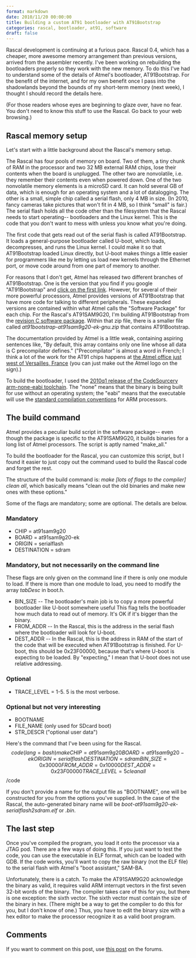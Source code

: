 ```yaml
---
format: markdown
date: 2010/11/20 00:00:00
title: Building a custom AT91 bootloader with AT91Bootstrap
categories: rascal, bootloader, at91, software
draft: false
---
```

Rascal development is continuing at a furious pace. Rascal 0.4, which has a cheaper, more awesome memory arrangement than previous versions, arrived from the assembler recently. I've been working on rebuilding the bootloaders properly so they work with the new memory. To do this I've had to understand some of the details of Atmel's bootloader, AT91Bootstrap. For the benefit of the internet, and for my own benefit once I pass into the shadowlands beyond the bounds of my short-term memory (next week), I thought I should record the details here.

(For those readers whose eyes are beginning to glaze over, have no fear. You don't need to know this stuff to use the Rascal. Go back to your web browsing.)

## Rascal memory setup ##

Let's start with a little background about the Rascal's memory setup.

The Rascal has four pools of memory on board. Two of them, a tiny chunk of RAM in the processor and two 32 MB external RAM chips, lose their contents when the board is unplugged. The other two are nonvolatile, i.e. they remember their contents even when powered down. One of the two nonvolatile memory elements is a microSD card. It can hold several GB of data, which is enough for an operating system and a lot of datalogging. The other is a small, simple chip called a serial flash, only 4 MB in size. (In 2010, fancy cameras take pictures that won't fit in 4 MB, so I think "small" is fair.) The serial flash holds all the code other than the filesystem that the Rascal needs to start operating-- bootloaders and the Linux kernel. This is the code that you don't want to mess with unless you know what you're doing.

The first code that gets read out of the serial flash is called AT91Bootstrap. It loads a general-purpose bootloader called U-boot, which loads, decompresses, and runs the Linux kernel. I could make it so that AT91Bootstrap loaded Linux directly, but U-boot makes things a little easier for programmers like me by letting us load new kernels through the Ethernet port, or move code around from one part of memory to another.

For reasons that I don't get, Atmel has released two different branches of AT91Bootstrap. One is the version that you find if you google "AT91Bootstrap" and [click on the first link][1]. However, for several of their more powerful processors, Atmel provides versions of AT91Bootstrap that have more code for talking to different peripherals. These expanded versions are contained within what Atmel calls the "Software Package" for each chip. For the Rascal's AT91SAM9G20, I'm building AT91Bootstrap from the [revision C software package][2]. Within that zip file, there is a smaller file called _at91bootstrap-at91sam9g20-ek-gnu.zip_ that contains AT91Bootstrap.

The documentation provided by Atmel is a little weak, containing aspiring sentences like, "By default, this array contains only one line whose all data is C precompilator defines." ("Precompilator" is almost a word in French; I think a lot of the work for the AT91 chips happens at [the Atmel office just west of Versailles, France][3] (you can just make out the Atmel logo on the sign).)

To build the bootloader, I used the [2010q1 release of the CodeSourcery arm-none-eabi toolchain][4]. The "none" means that the binary is being built for use without an operating system; the "eabi" means that the executable will use the [standard compilation conventions][5] for ARM processors.

## The build command ##

Atmel provides a peculiar build script in the software package-- even though the package is specific to the AT91SAM9G20, it builds binaries for a long list of Atmel processors. The script is aptly named "make\_all."

To build the bootloader for the Rascal, you can customize this script, but I found it easier to just copy out the command used to build the Rascal code and forget the rest.

The structure of the build command is: *make \[lots of flags to the compiler\] clean all*, which basically means "clean out the old binaries and make new ones with these options."

Some of the flags are mandatory; some are optional. The details are below.

### Mandatory ###
 * CHIP = at91sam9g20
 * BOARD = at91sam9g20-ek
 * ORIGIN = serialflash
 * DESTINATION = sdram

### Mandatory, but not necessarily on the command line ###
These flags are only given on the command line if there is only one module to load. If there is more than one module to load, you need to modify the array _tabDesc_ in boot.h.

 * BIN_SIZE -- The bootloader's main job is to copy a more powerful bootloader like U-boot somewhere useful This flag tells the bootloader how much data to read out of memory. It's OK if it's bigger than the binary.
 * FROM_ADDR -- In the Rascal, this is the address in the serial flash where the bootloader will look for U-boot.
 * DEST_ADDR -- In the Rascal, this is the address in RAM of the start of the code that will be executed when AT91Bootstrap is finished. For U-boot, this should be 0x23F00000, because that's where U-boot is expecting to be loaded. By "expecting," I mean that U-boot does not use relative addressing.

### Optional ###
 * TRACE_LEVEL = 1-5. 5 is the most verbose.

### Optional but not very interesting ###
 * BOOTNAME
 * FILE_NAME (only used for SDcard boot)
 * STR_DESCR ("optional user data")

Here's the command that I've been using for the Rascal.
$$code(lang=bash)
make CHIP=at91sam9g20   BOARD=at91sam9g20-ek   ORIGIN=serialflash   DESTINATION=sdram
BIN\_SIZE=0x30000   FROM\_ADDR=0x10000   DEST\_ADDR=0x23F00000 TRACE\_LEVEL=5 clean all
$$/code

If you don't provide a name for the output file as "BOOTNAME", one will be constructed for you from the options you've supplied. In the case of the Rascal, the auto-generated binary name will be *boot-at91sam9g20-ek-serialflash2sdram.elf* or *.bin*.

## The last step ##

Once you've compiled the program, you load it onto the processor via a JTAG pod. There are a few ways of doing this. If you just want to test the code, you can use the executable in ELF format, which can be loaded with GDB. If the code works, you'll want to copy the raw binary (not the ELF file) to the serial flash with Atmel's "boot assistant," SAM-BA.

Unfortunately, there is a catch. To make the AT91SAM9G20 acknowledge the binary as valid, it requires valid ARM interrupt vectors in the first seven 32-bit words of the binary. The compiler takes care of this for you, but there is one exception: the sixth vector. The sixth vector must contain the size of the binary in hex. (There might be a way to get the compiler to do this for you, but I don't know of one.) Thus, you have to edit the binary size with a hex editor to make the processor recognize it as a valid boot program.

## Comments ##
If you want to comment on this post, use [this post][6] on the forums.

[1]: http://www.google.com/search?q=at91bootstrap&btnI
[2]: http://www.atmel.com/dyn/resources/prod_documents/at91sam9g20-revC-ek-softpack-1.8.zip
[3]: http://maps.google.com/maps?f=q&source=s_q&hl=en&geocode=&q=Atmel+Europe,+Montigny-le-Bretonneux,+France&sll=48.79239,2.037964&sspn=0.59349,1.83609&ie=UTF8&hq=Atmel+Europe,&hnear=Montigny-le-Bretonneux,+Yvelines,+Ile-de-France,+France&ll=48.792164,2.035904&spn=0.074187,0.229511&t=h&z=13&layer=c&cbll=48.792243,2.035943&panoid=1V_zVDQapbFPad8XBsE4Sw&cbp=12,126.27,,1,8.4
[4]: http://www.codesourcery.com/sgpp/lite/arm/portal/release1294
[5]: http://en.wikipedia.org/wiki/Application_binary_interface
[6]: http://rascalmicro.com/forum/viewtopic.php?f=7&t=15

